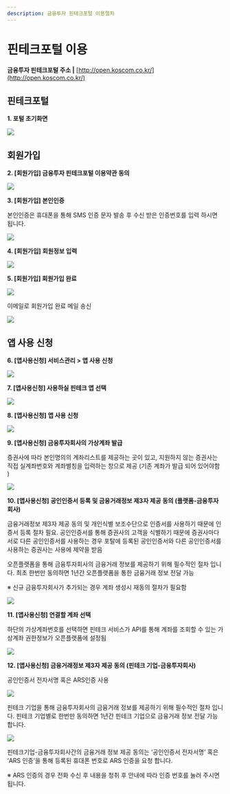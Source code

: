 ```yaml
---
description: 금융투자 핀테크포털 이용절차
---
```


# 핀테크포털 이용

**금융투자 핀테크포털 주소 \|**     [http://open.koscom.co.kr/](http://open.koscom.co.kr/)

## 핀테크포털

**1. 포털 초기화면**

![](../../../.gitbook/assets/image%20%2826%29.png)

## 회원가입

**2. \[회원가입\] 금융투자 핀테크포털 이용약관 동의**

![](../../../.gitbook/assets/image%20%2821%29.png)



**3. \[회원가입\] 본인인증**

본인인증은 휴대폰을 통해 SMS 인증 문자 발송 후 수신 받은 인증번호를 입력 하시면 됩니다.

![](../../../.gitbook/assets/image%20%2817%29.png)



**4. \[회원가입\] 회원정보 입력**

![](../../../.gitbook/assets/image%20%2810%29.png)



**5. \[회원가입\] 회원가입 완료**

![](../../../.gitbook/assets/image%20%2816%29.png)

이메일로 회원가입 완료 메일 송신

![](../../../.gitbook/assets/image%20%2818%29.png)

## 앱 사용 신청

**6. \[앱사용신청\] 서비스관리 &gt; 앱 사용 신청**

![](../../../.gitbook/assets/image%20%2812%29.png)



**7. \[앱사용신청\] 사용하실 핀테크 앱 선택**

![](../../../.gitbook/assets/image%20%2827%29.png)



**8. \[앱사용신청\] 앱 사용 신청**

![](../../../.gitbook/assets/image%20%2815%29.png)



**9. \[앱사용신청\] 금융투자회사의 가상계좌 발급**

증권사에 따라 본인명의의 계좌리스트를 제공하는 곳이 있고, 지원하지 않는 증권사는 직접 실계좌번호와 계좌별칭을 입력하는 창으로 제공 \(기존 계좌가 발급 되어 있어야함\)

![](../../../.gitbook/assets/image%20%2814%29.png)



**10. \[앱사용신청\] 공인인증서 등록 및 금융거래정보 제3자 제공 동의 \(플랫폼-금융투자회사\)**

금융거래정보 제3자 제공 동의 및 개인식별 보조수단으로 인증서를 사용하기 때문에 인증서 등록 절차 필요. 공인인증서를 통해 증권사의 고객을 식별하기 때문에 증권사마다 서로 다른 공인인증서를 사용하는 경우 포탈에 등록된 공인인증서와 다른 공인인증서를 사용하는 증권사는 사용에 제약을 받음

오픈플랫폼을 통해 금융투자회사의 금융거래 정보를 제공하기 위해 필수적인 절차 입니다. 최초 한번만 동의하면 1년간 오픈플랫폼을 통한 금융거래 정보 전달 가능   
※ 신규 금융투자회사가 추가되는 경우 계좌 생성시 재동의 절차가 필요함

![](../../../.gitbook/assets/image%20%2819%29.png)



**11. \[앱사용신청\] 연결할 계좌 선택**

하단의 가상계좌번호를 선택하면 핀테크 서비스가 API를 통해 계좌를 조회할 수 있는 가상계좌 권한정보가 오픈플랫폼에 설정됨

![](../../../.gitbook/assets/image.png)



**12. \[앱사용신청\] 금융거래정보 제3자 제공 동의 \(핀테크 기업-금융투자회사\)**

공인인증서 전자서명 혹은 ARS인증 사용

![](../../../.gitbook/assets/image%20%2822%29.png)

핀테크 기업을 통해 금융투자회사의 금융거래 정보를 제공하기 위해 필수적인 절차 입니다. 핀테크 기업별로 한번만 동의하면 1년간 핀테크 기업으로 금융거래 정보 전달 가능 합니다.

![](../../../.gitbook/assets/image%20%288%29.png)

핀테크기업-금융투자회사간의 금융거래 정보 제공 동의는 ‘공인인증서 전자서명’ 혹은 ‘ARS 인증’을 통해 등록된 휴대폰 번호로 ARS 인증을 요청 합니다.

※ ARS 인증의 경우 전화 수신 후 내용을 청취 후 안내에 따라 인증 번호를 눌러 주시면 됩니다.




